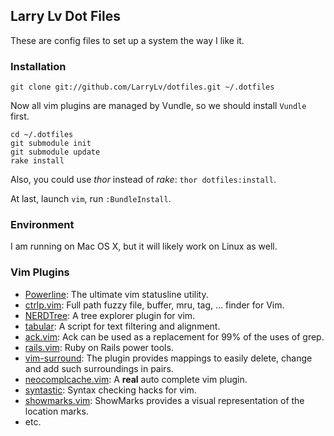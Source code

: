 ## Larry Lv Dot Files

These are config files to set up a system the way I like it.

### Installation

```
git clone git://github.com/LarryLv/dotfiles.git ~/.dotfiles
```

Now all vim plugins are managed by Vundle, so we should install `Vundle` first.

```
cd ~/.dotfiles
git submodule init
git submodule update
rake install
```

Also, you could use *thor* instead of *rake*: `thor dotfiles:install`.

At last, launch `vim`, run `:BundleInstall`.

### Environment

I am running on Mac OS X, but it will likely work on Linux as well.

### Vim Plugins

* [Powerline](https://github.com/Lokaltog/vim-powerline): The ultimate vim statusline utility.
* [ctrlp.vim](https://github.com/kien/ctrlp.vim): Full path fuzzy file, buffer, mru, tag, ... finder for Vim.
* [NERDTree](https://github.com/scrooloose/nerdtree): A tree explorer plugin for vim.
* [tabular](https://github.com/godlygeek/tabular): A script for text filtering and alignment.
* [ack.vim](https://github.com/mileszs/ack.vim): Ack can be used as a replacement for 99% of the uses of grep.
* [rails.vim](https://github.com/tpope/vim-rails): Ruby on Rails power tools.
* [vim-surround](https://github.com/tpope/vim-surround): The plugin provides mappings to easily delete, change and add such surroundings in pairs.
* [neocomplcache.vim](https://github.com/Shougo/neocomplcache): A **real** auto complete vim plugin.
* [syntastic](https://github.com/scrooloose/syntastic): Syntax checking hacks for vim.
* [showmarks.vim](http://www.vim.org/scripts/script.php?script_id=152): ShowMarks provides a visual representation of the location marks.
* etc.
